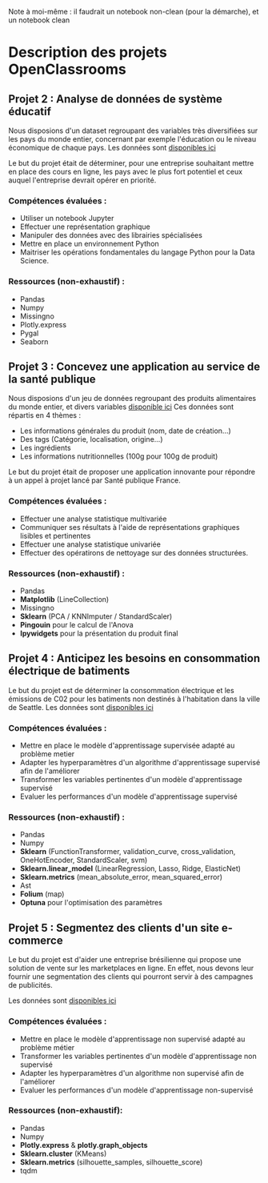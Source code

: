 Note à moi-même : il faudrait un notebook non-clean (pour la démarche), et un notebook clean

# Description des projets OpenClassrooms


## Projet 2 : Analyse de données de système éducatif

Nous disposions d'un dataset regroupant des variables très diversifiées sur les pays du monde entier, concernant par exemple l'éducation ou le niveau économique de chaque pays.
Les données sont [disponibles ici](https://datacatalog.worldbank.org/search/dataset/0038480)

Le but du projet était de déterminer, pour une entreprise souhaitant mettre en place des cours en ligne, les pays avec le plus fort potentiel et ceux auquel l'entreprise devrait opérer en priorité.

### Compétences évaluées :
- Utiliser un notebook Jupyter
- Effectuer une représentation graphique
- Manipuler des données avec des librairies spécialisées
- Mettre en place un environnement Python
- Maitriser les opérations fondamentales du langage Python pour la Data Science.


### Ressources (non-exhaustif) :
- Pandas
- Numpy
- Missingno
- Plotly.express
- Pygal
- Seaborn


## Projet 3 : Concevez une application au service de la santé publique

Nous disposions d'un jeu de données regroupant des produits alimentaires du monde entier, et divers variables [disponible ici](https://world.openfoodfacts.org/data/data-fields.txt)
Ces données sont répartis en 4 thèmes :
- Les informations générales du produit (nom, date de création...)
- Des tags (Catégorie, localisation, origine...)
- Les ingrédients
- Les informations nutritionnelles (100g pour 100g de produit)

Le but du projet était de proposer une application innovante pour répondre à un appel à projet lancé par Santé publique France.

### Compétences évaluées :
- Effectuer une analyse statistique multivariée
- Communiquer ses résultats à l'aide de représentations graphiques lisibles et pertinentes
- Effectuer une analyse statistique univariée
- Effectuer des opératirons de nettoyage sur des données structurées.

### Ressources (non-exhaustif) :
- Pandas
- __Matplotlib__ (LineCollection)
- Missingno
- __Sklearn__ (PCA / KNNImputer / StandardScaler)
- __Pingouin__ pour le calcul de l'Anova
- __Ipywidgets__ pour la présentation du produit final

## Projet 4 : Anticipez les besoins en consommation électrique de batiments

Le but du projet est de déterminer la consommation électrique et les émissions de C02 pour les batiments non destinés à l'habitation dans la ville de Seattle.
Les données sont [disponibles ici](https://www.kaggle.com/city-of-seattle/sea-building-energy-benchmarking#2015-building-energy-benchmarking.csv)

### Compétences évaluées :
- Mettre en place le modèle d'apprentissage supervisée adapté au problème metier
- Adapter les hyperparamètres d'un algorithme d'apprentissage supervisé afin de l'améliorer
- Transformer les variables pertinentes d'un modèle d'apprentissage supervisé
- Evaluer les performances d'un modèle d'apprentissage supervisé

### Ressources (non-exhaustif) :
- Pandas
- Numpy
- __Sklearn__ (FunctionTransformer, validation_curve, cross_validation, OneHotEncoder, StandardScaler, svm)
- __Sklearn.linear_model__ (LinearRegression, Lasso, Ridge, ElasticNet)
- __Sklearn.metrics__ (mean_absolute_error, mean_squared_error)
- Ast
- __Folium__ (map)
- __Optuna__ pour l'optimisation des paramètres


## Projet 5 : Segmentez des clients d'un site e-commerce

Le but du projet est d'aider une entreprise brésilienne qui propose une solution de vente sur les marketplaces en ligne.
En effet, nous devons leur fournir une segmentation des clients qui pourront servir à des campagnes de publicités.

Les données sont [disponibles ici](https://www.kaggle.com/olistbr/brazilian-ecommerce)

### Compétences évaluées :
- Mettre en place le modèle d'apprentissage non supervisé adapté au problème métier
- Transformer les variables pertinentes d'un modèle d'apprentissage non supervisé
- Adapter les hyperparamètres d'un algorithme non supervisé afin de l'améliorer
- Evaluer les performances d'un modèle d'apprentissage non-supervisé

### Ressources (non-exhaustif):
- Pandas
- Numpy
- __Plotly.express__ & __plotly.graph_objects__
- __Sklearn.cluster__ (KMeans)
- __Sklearn.metrics__ (silhouette_samples, silhouette_score)
- tqdm
